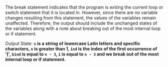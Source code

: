 The break statement indicates that the program is exiting the current loop or switch statement that it is located in. However, since there are no variable changes resulting from this statement, the values of the variables remain unaffected. Therefore, the output should include the unchanged states of the variables along with a note about breaking out of the most internal loop or if statement.

Output State: **`s` is a string of lowercase Latin letters and specific characters, `n` is greater than 1, `ind` is the index of the first occurrence of '[', `bind` is equal to `n - 3`, `i` is equal to `n - 3` and we break out of the most internal loop or if statement.**